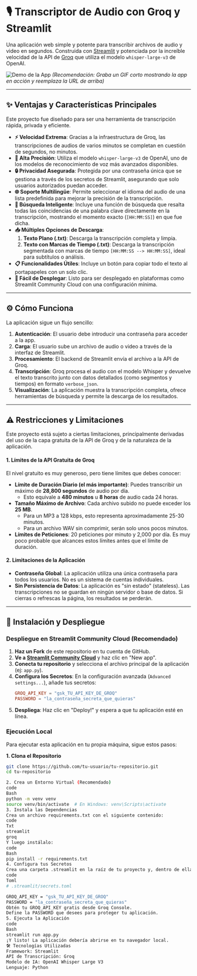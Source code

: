 # 🎙️ Transcriptor de Audio con Groq y Streamlit

Una aplicación web simple y potente para transcribir archivos de audio y video en segundos. Construida con [Streamlit](https://streamlit.io/) y potenciada por la increíble velocidad de la API de [Groq](https://groq.com/) que utiliza el modelo `whisper-large-v3` de OpenAI.

![Demo de la App](https://i.imgur.com/your-demo-image.gif)
*(Recomendación: Graba un GIF corto mostrando la app en acción y reemplaza la URL de arriba)*

---

## ✨ Ventajas y Características Principales

Este proyecto fue diseñado para ser una herramienta de transcripción rápida, privada y eficiente.

*   **⚡ Velocidad Extrema**: Gracias a la infraestructura de Groq, las transcripciones de audios de varios minutos se completan en cuestión de segundos, no minutos.
*   **🎯 Alta Precisión**: Utiliza el modelo `whisper-large-v3` de OpenAI, uno de los modelos de reconocimiento de voz más avanzados disponibles.
*   **🔒 Privacidad Asegurada**: Protegida por una contraseña única que se gestiona a través de los secretos de Streamlit, asegurando que solo usuarios autorizados puedan acceder.
*   **🌐 Soporte Multilingüe**: Permite seleccionar el idioma del audio de una lista predefinida para mejorar la precisión de la transcripción.
*   **🔎 Búsqueda Inteligente**: Incluye una función de búsqueda que resalta todas las coincidencias de una palabra clave directamente en la transcripción, mostrando el momento exacto (`[HH:MM:SS]`) en que fue dicha.
*   **📥 Múltiples Opciones de Descarga**:
    1.  **Texto Plano (.txt)**: Descarga la transcripción completa y limpia.
    2.  **Texto con Marcas de Tiempo (.txt)**: Descarga la transcripción segmentada con marcas de tiempo `[HH:MM:SS --> HH:MM:SS]`, ideal para subtítulos o análisis.
*   **📋 Funcionalidades Útiles**: Incluye un botón para copiar todo el texto al portapapeles con un solo clic.
*   **🚀 Fácil de Desplegar**: Listo para ser desplegado en plataformas como Streamlit Community Cloud con una configuración mínima.

---

## ⚙️ Cómo Funciona

La aplicación sigue un flujo sencillo:
1.  **Autenticación**: El usuario debe introducir una contraseña para acceder a la app.
2.  **Carga**: El usuario sube un archivo de audio o video a través de la interfaz de Streamlit.
3.  **Procesamiento**: El backend de Streamlit envía el archivo a la API de Groq.
4.  **Transcripción**: Groq procesa el audio con el modelo Whisper y devuelve el texto transcrito junto con datos detallados (como segmentos y tiempos) en formato `verbose_json`.
5.  **Visualización**: La aplicación muestra la transcripción completa, ofrece herramientas de búsqueda y permite la descarga de los resultados.

---

## ⚠️ Restricciones y Limitaciones

Este proyecto está sujeto a ciertas limitaciones, principalmente derivadas del uso de la capa gratuita de la API de Groq y de la naturaleza de la aplicación.

#### 1. Límites de la API Gratuita de Groq
El nivel gratuito es muy generoso, pero tiene límites que debes conocer:
*   **Límite de Duración Diario (el más importante)**: Puedes transcribir un máximo de **28,800 segundos** de audio por día.
    *   Esto equivale a **480 minutos** u **8 horas** de audio cada 24 horas.
*   **Tamaño Máximo de Archivo**: Cada archivo subido no puede exceder los **25 MB**.
    *   Para un MP3 a 128 kbps, esto representa aproximadamente 25-30 minutos.
    *   Para un archivo WAV sin comprimir, serán solo unos pocos minutos.
*   **Límites de Peticiones**: 20 peticiones por minuto y 2,000 por día. Es muy poco probable que alcances estos límites antes que el límite de duración.

#### 2. Limitaciones de la Aplicación
*   **Contraseña Global**: La aplicación utiliza una única contraseña para todos los usuarios. No es un sistema de cuentas individuales.
*   **Sin Persistencia de Datos**: La aplicación es "sin estado" (stateless). Las transcripciones no se guardan en ningún servidor o base de datos. Si cierras o refrescas la página, los resultados se perderán.

---

## 🚀 Instalación y Despliegue

### Despliegue en Streamlit Community Cloud (Recomendado)

1.  **Haz un Fork** de este repositorio en tu cuenta de GitHub.
2.  **Ve a [Streamlit Community Cloud](https://share.streamlit.io/)** y haz clic en "New app".
3.  **Conecta tu repositorio** y selecciona el archivo principal de la aplicación (ej: `app.py`).
4.  **Configura los Secretos**: En la configuración avanzada (`Advanced settings...`), añade tus secretos:
    ```toml
    GROQ_API_KEY = "gsk_TU_API_KEY_DE_GROQ"
    PASSWORD = "la_contraseña_secreta_que_quieras"
    ```
5.  **Despliega**: Haz clic en "Deploy!" y espera a que tu aplicación esté en línea.

### Ejecución Local

Para ejecutar esta aplicación en tu propia máquina, sigue estos pasos:

**1. Clona el Repositorio**
```bash
git clone https://github.com/tu-usuario/tu-repositorio.git
cd tu-repositorio

2. Crea un Entorno Virtual (Recomendado)
code
Bash
python -m venv venv
source venv/bin/activate  # En Windows: venv\Scripts\activate
3. Instala las Dependencias
Crea un archivo requirements.txt con el siguiente contenido:
code
Txt
streamlit
groq
Y luego instálalo:
code
Bash
pip install -r requirements.txt
4. Configura tus Secretos
Crea una carpeta .streamlit en la raíz de tu proyecto y, dentro de ella, un archivo llamado secrets.toml. Añade tus credenciales:
code
Toml
# .streamlit/secrets.toml

GROQ_API_KEY = "gsk_TU_API_KEY_DE_GROQ"
PASSWORD = "la_contraseña_secreta_que_quieras"
Obtén tu GROQ_API_KEY gratis desde Groq Console.
Define la PASSWORD que desees para proteger tu aplicación.
5. Ejecuta la Aplicación
code
Bash
streamlit run app.py
¡Y listo! La aplicación debería abrirse en tu navegador local.
🛠️ Tecnologías Utilizadas
Framework: Streamlit
API de Transcripción: Groq
Modelo de IA: OpenAI Whisper Large V3
Lenguaje: Python

